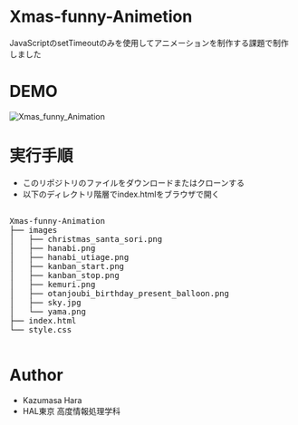 # Xmas-funny-Animetion

JavaScriptのsetTimeoutのみを使用してアニメーションを制作する課題で制作しました

# DEMO

![Xmas_funny_Animation](https://user-images.githubusercontent.com/70145199/149763716-2bd66cb6-53c3-4154-a81b-76010ec37e7b.gif)

# 実行手順

- このリポジトリのファイルをダウンロードまたはクローンする
- 以下のディレクトリ階層でindex.htmlをブラウザで開く

<pre>

Xmas-funny-Animation
├── images
│   ├── christmas_santa_sori.png
│   ├── hanabi.png
│   ├── hanabi_utiage.png
│   ├── kanban_start.png
│   ├── kanban_stop.png
│   ├── kemuri.png
│   ├── otanjoubi_birthday_present_balloon.png
│   ├── sky.jpg
│   └── yama.png
├── index.html
└── style.css

</pre>

# Author

- Kazumasa Hara
- HAL東京 高度情報処理学科
